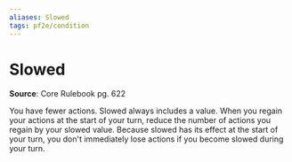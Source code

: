 ```yaml
---
aliases: Slowed
tags: pf2e/condition
---
```


# Slowed

**Source**: Core Rulebook pg. 622

You have fewer actions. Slowed always includes a value. When you regain your actions at the start of your turn, reduce the number of actions you regain by your slowed value. Because slowed has its effect at the start of your turn, you don't immediately lose actions if you become slowed during your turn.
